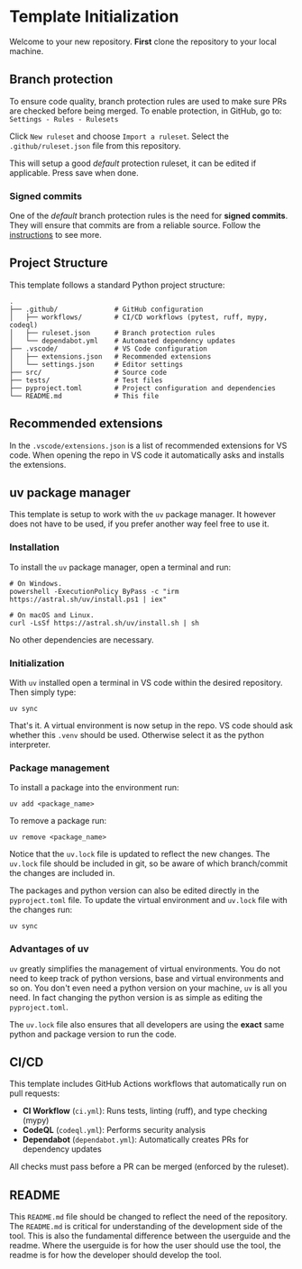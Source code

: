 # Template Initialization
Welcome to your new repository. **First** clone the repository to your local machine.

## Branch protection
To ensure code quality, branch protection rules are used to make sure PRs are checked before being merged. To enable protection, in GitHub, go to:
`Settings - Rules - Rulesets`

Click `New ruleset` and choose `Import a ruleset`.
Select the `.github/ruleset.json` file from this repository.

This will setup a good *default* protection ruleset, it can be edited if applicable.
Press save when done.


### Signed commits
One of the *default* branch protection rules is the need for **signed commits**.
They will ensure that commits are from a reliable source.
Follow the [instructions](https://docs.github.com/en/authentication/managing-commit-signature-verification/about-commit-signature-verification) to see more.

## Project Structure
This template follows a standard Python project structure:
```
.
├── .github/              # GitHub configuration
│   ├── workflows/        # CI/CD workflows (pytest, ruff, mypy, codeql)
│   ├── ruleset.json      # Branch protection rules
│   └── dependabot.yml    # Automated dependency updates
├── .vscode/              # VS Code configuration
│   ├── extensions.json   # Recommended extensions
│   └── settings.json     # Editor settings
├── src/                  # Source code
├── tests/                # Test files
├── pyproject.toml        # Project configuration and dependencies
└── README.md             # This file
```

## Recommended extensions
In the `.vscode/extensions.json` is a list of recommended extensions for VS code.
When opening the repo in VS code it automatically asks and installs the extensions.

## uv package manager
This template is setup to work with the `uv` package manager.
It however does not have to be used, if you prefer another way feel free to use it.

### Installation
To install the `uv` package manager, open a terminal and run:
```
# On Windows.
powershell -ExecutionPolicy ByPass -c "irm https://astral.sh/uv/install.ps1 | iex"

# On macOS and Linux.
curl -LsSf https://astral.sh/uv/install.sh | sh
```
No other dependencies are necessary.


### Initialization
With `uv` installed open a terminal in VS code within the desired repository.
Then simply type:
```
uv sync
```
That's it.
A virtual environment is now setup in the repo.
VS code should ask whether this `.venv` should be used.
Otherwise select it as the python interpreter.

### Package management
To install a package into the environment run:
```
uv add <package_name>
```
To remove a package run:
```
uv remove <package_name>
```
Notice that the `uv.lock` file is updated to reflect the new changes.
The `uv.lock` file should be included in git, so be aware of which branch/commit the changes are included in.

The packages and python version can also be edited directly in the `pyproject.toml` file.
To update the virtual environment and `uv.lock` file with the changes run:
```
uv sync
```

### Advantages of uv
`uv` greatly simplifies the management of virtual environments.
You do not need to keep track of python versions, base and virtual environments and so on.
You don't even need a python version on your machine, `uv` is all you need.
In fact changing the python version is as simple as editing the `pyproject.toml`.

The `uv.lock` file also ensures that all developers are using the **exact** same python and package version to run the code.

## CI/CD
This template includes GitHub Actions workflows that automatically run on pull requests:

- **CI Workflow** (`ci.yml`): Runs tests, linting (ruff), and type checking (mypy)
- **CodeQL** (`codeql.yml`): Performs security analysis
- **Dependabot** (`dependabot.yml`): Automatically creates PRs for dependency updates

All checks must pass before a PR can be merged (enforced by the ruleset).


## README
This `README.md` file should be changed to reflect the need of the repository.
The `README.md` is critical for understanding of the development side of the tool.
This is also the fundamental difference between the userguide and the readme.
Where the userguide is for how the user should use the tool, the readme is for how the developer should develop the tool.